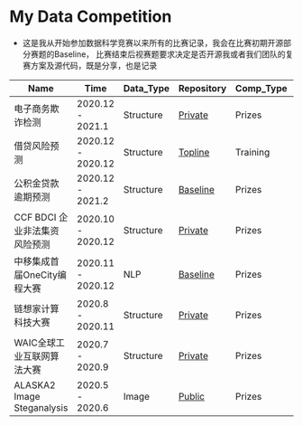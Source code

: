 # My Data Competition

* 这是我从开始参加数据科学竞赛以来所有的比赛记录，我会在比赛初期开源部分赛题的Baseline， 比赛结束后视赛题要求决定是否开源我或者我们团队的复赛方案及源代码，既是分享，也是记录

| Name                       | Time             | Data_Type      | Repository                                          | Comp_Type | Ranking |
| -------------------------- | ---------------- | --------- | --------------------------------------------------- | ------- | ------- |
| 电子商务欺诈检测      | 2020.12 - 2021.1 | Structure | [Private]()                                    |   Prizes   |    |
| 借贷风险预测      | 2020.12 - 2020.12 | Structure | [Topline]()                                    |   Training   |   1 / 273 |
| 公积金贷款逾期预测      | 2020.12 - 2021.2 | Structure | [Baseline]()                                    |   Prizes   |   |
| CCF BDCI 企业非法集资风险预测      | 2020.10 - 2020.12 | Structure | [Private]()                                    |   Prizes   |11 / 4210    |
| 中移集成首届OneCity编程大赛         | 2020.11 - 2020.12 | NLP | [Baseline](https://github.com/librauee/OneCity) |    Prizes |15 / 663   |
| 链想家计算科技大赛         | 2020.8 - 2020.11 | Structure | [Private](https://github.com/librauee/2020MOOCCube) |   Prizes  | 1 / 630    |
| WAIC全球工业互联网算法大赛 | 2020.7 - 2020.9  | Structure | [Private](https://github.com/librauee/WAIC2020)     |    Prizes | 3 / 200+     |
| ALASKA2 Image Steganalysis | 2020.5 - 2020.6  | Image     | [Public](https://github.com/librauee/ALASKA2)     |   Prizes  |702     |

